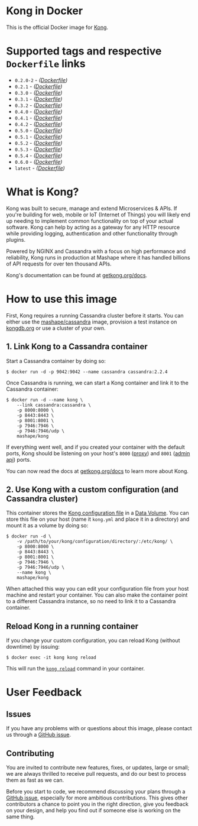 # Kong in Docker

This is the official Docker image for [Kong][kong-site-url].

# Supported tags and respective `Dockerfile` links

- `0.2.0-2` - *([Dockerfile](https://github.com/Mashape/docker-kong/blob/0.2.0-2/Dockerfile))*
- `0.2.1` - *([Dockerfile](https://github.com/Mashape/docker-kong/blob/0.2.1/Dockerfile))*
- `0.3.0` - *([Dockerfile](https://github.com/Mashape/docker-kong/blob/0.3.0/Dockerfile))*
- `0.3.1` - *([Dockerfile](https://github.com/Mashape/docker-kong/blob/0.3.1/Dockerfile))*
- `0.3.2` - *([Dockerfile](https://github.com/Mashape/docker-kong/blob/0.3.2/Dockerfile))*
- `0.4.0` - *([Dockerfile](https://github.com/Mashape/docker-kong/blob/0.4.0/Dockerfile))*
- `0.4.1` - *([Dockerfile](https://github.com/Mashape/docker-kong/blob/0.4.1/Dockerfile))*
- `0.4.2` - *([Dockerfile](https://github.com/Mashape/docker-kong/blob/0.4.2/Dockerfile))*
- `0.5.0` - *([Dockerfile](https://github.com/Mashape/docker-kong/blob/0.5.0/Dockerfile))*
- `0.5.1` - *([Dockerfile](https://github.com/Mashape/docker-kong/blob/0.5.1/Dockerfile))*
- `0.5.2` - *([Dockerfile](https://github.com/Mashape/docker-kong/blob/0.5.2/Dockerfile))*
- `0.5.3` - *([Dockerfile](https://github.com/Mashape/docker-kong/blob/0.5.3/Dockerfile))*
- `0.5.4` - *([Dockerfile](https://github.com/Mashape/docker-kong/blob/0.5.4/Dockerfile))*
- `0.6.0` - *([Dockerfile](https://github.com/Mashape/docker-kong/blob/0.6.0/Dockerfile))*
- `latest` - *([Dockerfile](https://github.com/Mashape/docker-kong/blob/0.6.0/Dockerfile))*

# What is Kong?

Kong was built to secure, manage and extend Microservices & APIs. If you're building for web, mobile or IoT (Internet of Things) you will likely end up needing to implement common functionality on top of your actual software. Kong can help by acting as a gateway for any HTTP resource while providing logging, authentication and other functionality through plugins.

Powered by NGINX and Cassandra with a focus on high performance and reliability, Kong runs in production at Mashape where it has handled billions of API requests for over ten thousand APIs.

Kong's documentation can be found at [getkong.org/docs][kong-docs-url].

# How to use this image

First, Kong requires a running Cassandra cluster before it starts. You can either use the [mashape/cassandra](https://github.com/Mashape/docker-cassandra) image, provision a test instance on [kongdb.org](http://kongdb.org) or use a cluster of your own.

## 1. Link Kong to a Cassandra container

Start a Cassandra container by doing so:

```shell
$ docker run -d -p 9042:9042 --name cassandra cassandra:2.2.4
```

Once Cassandra is running, we can start a Kong container and link it to the Cassandra container:

```shell
$ docker run -d --name kong \
    --link cassandra:cassandra \
    -p 8000:8000 \
    -p 8443:8443 \
    -p 8001:8001 \
    -p 7946:7946 \
    -p 7946:7946/udp \
    mashape/kong
```

If everything went well, and if you created your container with the default ports, Kong should be listening on your host's `8000` ([proxy][kong-docs-proxy-port]) and `8001` ([admin api][kong-docs-admin-api-port]) ports.

You can now read the docs at [getkong.org/docs][kong-docs-url] to learn more about Kong.

## 2. Use Kong with a custom configuration (and Cassandra cluster)

This container stores the [Kong configuration file](http://getkong.org/docs/latest/configuration/) in a [Data Volume][docker-data-volume]. You can store this file on your host (name it `kong.yml` and place it in a directory) and mount it as a volume by doing so:

```shell
$ docker run -d \
    -v /path/to/your/kong/configuration/directory/:/etc/kong/ \
    -p 8000:8000 \
    -p 8443:8443 \
    -p 8001:8001 \
    -p 7946:7946 \
    -p 7946:7946/udp \
    --name kong \
    mashape/kong
```

When attached this way you can edit your configuration file from your host machine and restart your container. You can also make the container point to a different Cassandra instance, so no need to link it to a Cassandra container.

## Reload Kong in a running container

If you change your custom configuration, you can reload Kong (without downtime) by issuing:

```shell
$ docker exec -it kong kong reload
```

This will run the [`kong reload`][kong-docs-reload] command in your container.

# User Feedback

## Issues

If you have any problems with or questions about this image, please contact us through a [GitHub issue][github-new-issue].

## Contributing

You are invited to contribute new features, fixes, or updates, large or small; we are always thrilled to receive pull requests, and do our best to process them as fast as we can.

Before you start to code, we recommend discussing your plans through a [GitHub issue][github-new-issue], especially for more ambitious contributions. This gives other contributors a chance to point you in the right direction, give you feedback on your design, and help you find out if someone else is working on the same thing.

[kong-site-url]: http://getkong.org
[kong-docs-url]: http://getkong.org/docs
[kong-docs-proxy-port]: http://getkong.org/docs/latest/configuration/#proxy_port
[kong-docs-admin-api-port]: http://getkong.org/docs/latest/configuration/#admin_api_port
[kong-docs-reload]: http://getkong.org/docs/latest/cli/#reload

[github-new-issue]: https://github.com/Mashape/docker-kong/issues/new
[docker-data-volume]: https://docs.docker.com/userguide/dockervolumes/
